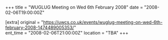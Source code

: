 +++
title = "WUGLUG Meeting on Wed 6th February 2008"
date = "2008-02-06T19:00:00Z"

[extra]
original = "https://uwcs.co.uk/events/wuglug-meeting-on-wed-6th-february-2008-1474489005353/"    
ent_time = "2008-02-06T21:00:00Z"
location = "TBA"
+++




